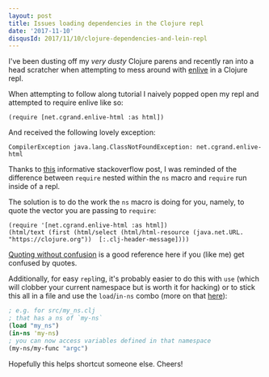 ```yaml
---
layout: post
title: Issues loading dependencies in the Clojure repl
date: '2017-11-10'
disqusId: 2017/11/10/clojure-dependencies-and-lein-repl
---
```


I've been dusting off my _very dusty_ Clojure parens and recently ran into a head scratcher when attempting to mess around with [enlive](https://github.com/cgrand/enlive) in a Clojure repl.

When attempting to follow along tutorial I naively popped open my repl and attempted to require enlive like so:

```
(require [net.cgrand.enlive-html :as html])
```

And received the following lovely exception:

```
CompilerException java.lang.ClassNotFoundException: net.cgrand.enlive-html
```

Thanks to [this](https://stackoverflow.com/a/9811346/1048479) informative stackoverflow post, I was reminded of the difference between `require` nested within the `ns` macro and `require` run inside of a repl.

The solution is to do the work the `ns` macro is doing for you, namely, to quote the vector you are passing to `require`:

```
(require '[net.cgrand.enlive-html :as html])
(html/text (first (html/select (html/html-resource (java.net.URL. "https://clojure.org"))  [:.clj-header-message])))
```

[Quoting without confusion](https://8thlight.com/blog/colin-jones/2012/05/22/quoting-without-confusion.html) is a good reference here if you (like me) get confused by quotes.

Additionally, for easy `repl`ing, it's probably easier to do this with `use` (which will clobber your current namespace but is worth it for hacking) or to stick this all in a file and use the `load`/`in-ns` combo (more on that [here](https://www.beyondtechnicallycorrect.com/2013/04/14/loading-and-using-namespaces-in-the-clojure-repl/)):

```clojure
; e.g. for src/my_ns.clj
; that has a ns of `my-ns`
(load "my_ns")
(in-ns 'my-ns)
; you can now access variables defined in that namespace
(my-ns/my-func "argc")
```

Hopefully this helps shortcut someone else. Cheers!
